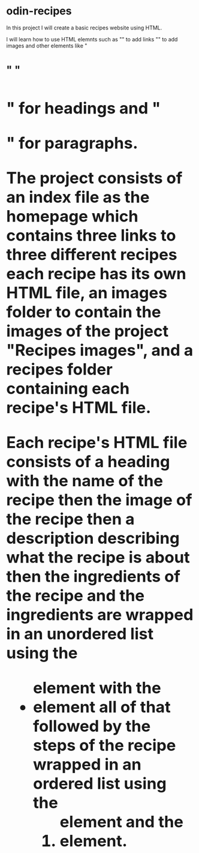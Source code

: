 # odin-recipes
In this project I will create a basic recipes website using HTML.

I will learn how to use HTML elemnts such as "<a>" to  add links "<img>" to add images and other elements like "<h1>" "<h2>" for headings and "<p>" for paragraphs.

The project consists of an index file as the homepage which contains three links to three different recipes each recipe has its own HTML file, an images folder to contain the images of the project "Recipes images", and a recipes folder containing each recipe's HTML file.

Each recipe's HTML file consists of a heading with the name of the recipe then the image of the recipe then a description describing what the recipe is about then the ingredients of the recipe and the ingredients are wrapped in an unordered list using the <ul> element with the <li> element all of that followed by the steps of the recipe wrapped in an ordered list using the <ol> element and the <li> element.
